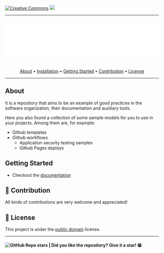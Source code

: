 
[![Creative Commons](https://img.shields.io/badge/license-CC0%201.0-white.svg?style=flat)](http://creativecommons.org/publicdomain/zero/1.0/)
[![](https://img.shields.io/badge/made%20with-MAIN%20TECH-blue)](#)


---
<section align="center">
  <img src="docs/assets/images/banner.svg" title="Project banner" alt="Project banner" />
  <br>
  <br>

  <p>
    <a href="#about">About</a> •
    <a href="#installation">Installation</a> •
    <a href="#getting-started">Getting Started</a> •
    <a href="#contribution">Contribution</a> •
    <a href="#license">License</a>
  </p>
</section>

---


## About

It is a repository that aims to be an example of good practices in the software organization, their documentation and auxiliary tools.

Here you also found a collection of some sample models for you to use in your projects. Among them are, for example:

* Github templates
* Github workflows
  * Application security testing samples
  * Github Pages deploys



## Getting Started

* Checkout the [documentation](docs/getting-started.md)


## 🤝 Contribution

  All kinds of contributions are very welcome and appreciated!


## 📝 License

This project is under the [public domain](LICENSE.md) license.

---

<h4>  
  <img alt="GitHub Repo stars" src="https://img.shields.io/github/stars/andersonbosa/vsc_opinated_extension_packs?style=social">
  | Did you like the repository? Give it a star! 😁
</h4>
